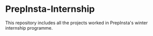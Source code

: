 # PrepInsta-Internship
This repository includes all the projects worked in PrepInsta's winter internship programme.
